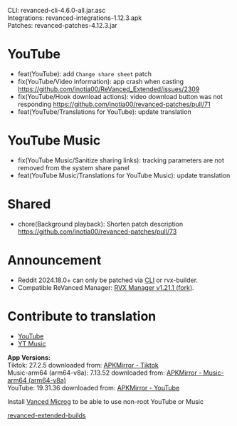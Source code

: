 CLI: revanced-cli-4.6.0-all.jar.asc  
Integrations: revanced-integrations-1.12.3.apk  
Patches: revanced-patches-4.12.3.jar  

YouTube
==
- feat(YouTube): add `Change share sheet` patch
- fix(YouTube/Video information): app crash when casting https://github.com/inotia00/ReVanced_Extended/issues/2309
- fix(YouTube/Hook download actions): video download button was not responding https://github.com/inotia00/revanced-patches/pull/71
- feat(YouTube/Translations for YouTube): update translation


YouTube Music
==
- fix(YouTube Music/Sanitize sharing links): tracking parameters are not removed from the system share panel
- feat(YouTube Music/Translations for YouTube Music): update translation


Shared
==
- chore(Background playback): Shorten patch description https://github.com/inotia00/revanced-patches/pull/73


Announcement
==
- Reddit 2024.18.0+ can only be patched via [CLI](https://github.com/inotia00/revanced-documentation/blob/main/docs/latest-reddit-patch-info.md) or rvx-builder.
- Compatible ReVanced Manager: [RVX Manager v1.21.1 (fork)](https://github.com/inotia00/revanced-manager/releases/tag/v1.21.1).


Contribute to translation
==
- [YouTube](https://crowdin.com/project/revancedextended)
- [YT Music](https://crowdin.com/project/revancedmusicextended)
  
**App Versions:**  
Tiktok: 27.2.5
downloaded from: [APKMirror - Tiktok](https://www.apkmirror.com/apk/tiktok-pte-ltd/tik-tok-including-musical-ly/tik-tok-including-musical-ly-27-2-5-release/tiktok-27-2-5-android-apk-download/)  
Music-arm64 (arm64-v8a): 7.13.52
downloaded from: [APKMirror - Music-arm64 (arm64-v8a)](https://www.apkmirror.com/apk/google-inc/youtube-music/youtube-music-7-13-52-release/youtube-music-7-13-52-android-apk-download/)  
YouTube: 19.31.36
downloaded from: [APKMirror - YouTube](https://www.apkmirror.com/apk/google-inc/youtube/youtube-19-31-36-release/youtube-19-31-36-2-android-apk-download/)  

Install [Vanced Microg](https://github.com/inotia00/VancedMicroG/releases) to be able to use non-root YouTube or Music  

[revanced-extended-builds](https://github.com/E85Addict/revanced-extended-builds)  
